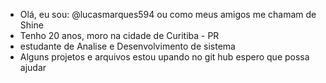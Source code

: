 - Olá, eu sou: @lucasmarques594 ou como meus amigos me chamam de Shine
- Tenho 20 anos, moro na cidade de Curitiba - PR
- estudante de Analise e Desenvolvimento de sistema
- Alguns projetos e arquivos estou upando no git hub espero que possa ajudar

